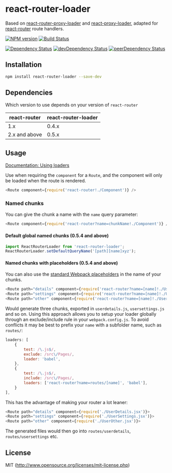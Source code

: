 # react-router-loader

Based on [react-router-proxy-loader](https://github.com/odysseyscience/react-router-proxy-loader) and [react-proxy-loader](https://github.com/webpack/react-proxy-loader), adapted for [react-router](https://github.com/rackt/react-router) route handlers.

[![NPM version][npm-badge]][npm] [![Build Status][travis-ci-image]][travis-ci-url]

[![Dependency Status][deps-badge]][deps]
[![devDependency Status][dev-deps-badge]][dev-deps]
[![peerDependency Status][peer-deps-badge]][peer-deps]

[npm-badge]: https://img.shields.io/npm/v/react-router-loader.svg?style=flat-square
[npm]: https://www.npmjs.com/package/react-router-loader

[travis-ci-image]: https://travis-ci.org/luqin/react-router-loader.svg
[travis-ci-url]: https://travis-ci.org/luqin/react-router-loader

[deps-badge]: https://david-dm.org/luqin/react-router-loader.svg
[deps]: https://david-dm.org/luqin/react-router-loader

[dev-deps-badge]: https://david-dm.org/luqin/react-router-loader/dev-status.svg
[dev-deps]: https://david-dm.org/luqin/react-router-loader#info=devDependencies

[peer-deps-badge]: https://david-dm.org/luqin/react-router-loader/peer-status.svg
[peer-deps]: https://david-dm.org/luqin/react-router-loader#info=peerDependencies

## Installation


```sh
npm install react-router-loader --save-dev
```

## Dependencies

Which version to use depends on your version of `react-router`

| react-router     | react-router-loader |
| ---------------- | ------------------------- |
| 1.x | 0.4.x                     |
| 2.x and above | 0.5.x                     |


## Usage

[Documentation: Using loaders](http://webpack.github.io/docs/using-loaders.html)

Use when requiring the `component` for a `Route`, and the component will only be loaded when the route is rendered.

```js
<Route component={require('react-router!./Component')} />
```

### Named chunks

You can give the chunk a name with the `name` query parameter:

```js
<Route component={require('react-router?name=chunkName!./Component')} />
```

#### Default global named chunks (0.5.4 and above)

```js
import ReactRouterLoader from 'react-router-loader';
ReactRouterLoader.setDefaultQueryName('[path][name]xyz');
```

#### Named chunks with placeholders (0.5.4 and above)

You can also use the [standard Webpack placeholders](https://github.com/webpack/loader-utils#interpolatename) in the name of your chunks.

```js
<Route path="details" component={require('react-router?name=[name]!./UserDetails.jsx')}>
<Route path="settings" component={require('react-router?name=[name]!./UserSettings.jsx')}>
<Route path="other" component={require('react-router?name=[name]!./UserOther.jsx')}>
```

Would generate three chunks, exported in `userdetails.js`, `usersettings.js` and so on.
Using this approach allows you to setup your loader globally through an exclude/include rule in your `webpack.config.js`.
To avoid conflicts it may be best to prefix your `name` with a subfolder name, such as `routes/`:

```js
loaders: [
    {
        test: /\.js$/,
        exclude: /src\/Pages/,
        loader: 'babel',
    },
    {
        test: /\.js$/,
        include: /src\/Pages/,
        loaders: ['react-router?name=routes/[name]', 'babel'],
    }
],
```

This has the advantage of making your router a lot leaner:

```js
<Route path="details" component={require('./UserDetails.jsx')}>
<Route path="settings" component={require('./UserSettings.jsx')}>
<Route path="other" component={require('./UserOther.jsx')}>
```

The generated files would then go into `routes/userdetails`, `routes/usersettings` etc.

## License

MIT (http://www.opensource.org/licenses/mit-license.php)
